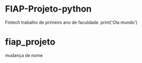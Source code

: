 # FIAP-Projeto-python
Fintech trabalho de primeiro ano de faculdade.
print('Ola mundo')

# fiap_projeto
mudança de nome 
